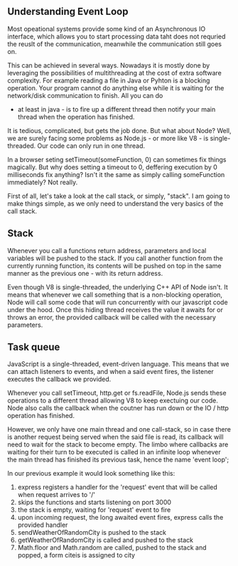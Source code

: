 ## Understanding Event Loop
Most opeational systems provide some kind of an Asynchronous IO interface, which allows you to start processing data taht does not requried the
reuslt of the communication, meanwhile the communication still goes on.

This can be achieved in several ways. Nowadays it is mostly done by leveraging
the possibilities of multithreading at the cost of extra software complexity.
For example reading a file in Java or Pyhton is a blocking operation. Your program
cannot do anything else while it is waiting for the network/disk communication to finish. All you can do
- at least in java - is to fire up a different thread then notify your main thread when the operation has finished.

It is tedious, complicated, but gets the job done. But what about Node? Well, we are surely facing
some problems as Node.js - or more like V8 - is single-threaded. Our code can only run in one thread.

In a browser seting setTimeout(someFunction, 0) can sometimes fix things magically. But why does setting a
timeout to 0, deffering execution by 0 milliseconds fix anything? Isn't it the same as simply
calling someFunction immediately? Not really.

First of all, let's take a look at the call stack, or simply, "stack". I am going to make things
simple, as we only need to understand the very basics of the call stack.

## Stack
Whenever you call a functions return address, parameters and local variables will be pushed to
the stack. If you call another function from the currently running function, its contents will be pushed on top
in the same manner as the previous one - with its return address.

Even though V8 is single-threaded, the underlying C++ API of Node isn't.
It means that whenever we call something that is a non-blocking operation, Node will
call some code that will run concurrently with our javascript code under the hood.
Once this hiding thread receives the value it awaits for or throws an error, the provided
callback will be called with the necessary parameters.

## Task queue
JavaScript is a single-threaded, event-driven language. This means that we can attach listeners
to events, and when a said event fires, the listener executes the callback we provided.

Whenever you call setTimeout, http.get or fs.readFile, Node.js sends these operations to a
different thread allowing V8 to keep exectuing our code. Node also calls the callback when the coutner
has run down or the IO / http operation has finished.

However, we only have one main thread and one call-stack, so in case there is another
request being served when the said file is read, its callback will need to wait for the
stack to become empty. The limbo where callbacks are waiting for their turn to be executed
is called in an infinite loop whenever the main thread has finished its previous task, hence the name 'event loop';

In our previous example it would look something like this:
1. express registers a handler for the 'request' event that will be called when request arrives to '/'
2. skips the functions and starts listening on port 3000
3. the stack is empty, waiting for 'request' event to fire
4. upon incoming request, the long awaited event fires, express calls the provided handler
5. sendWeatherOfRandomCity is pushed to the stack
6. getWeatherOfRandomCity is called and pushed to the stack
7. Math.floor and Math.random are called, pushed to the stack and popped, a form citeis is assigned to city


